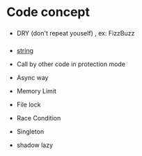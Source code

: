# Code concept

###
- DRY (don't repeat youself) , ex: FizzBuzz

### 
- [string](string.md)

- Call by other code in protection mode
- Async way
- Memory Limit
- File lock
- Race Condition
- Singleton
- shadow
lazy
